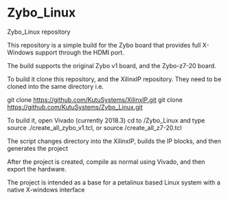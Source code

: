 Zybo_Linux
========

Zybo_Linux repository

This repository is a simple build for the Zybo board that provides full X-Windows support through the HDMI port.

The build supports the original Zybo v1 board, and the Zybo-z7-20 board.

To build it clone this repository, and the XilinxIP repository.  They need to be cloned into the same directory i.e.

git clone https://github.com/KutuSystems/XilinxIP.git
git clone https://github.com/KutuSystems/Zybo_Linux.git

To build it, open Vivado (currently 2018.3) cd to <github>/Zybo_Linux and type source ./create_all_zybo_v1.tcl, or source /create_all_z7-20.tcl

The script changes directory into the XilinxIP, builds the IP blocks, and then generates the project

After the project is created, compile as normal using Vivado, and then export the hardware.

The project is intended as a base for a petalinux based Linux system with a native X-windows interface
